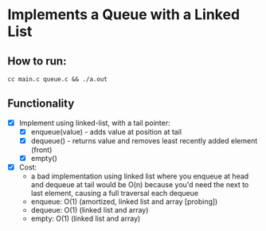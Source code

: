 # Implements a Queue with a Linked List

## How to run:
```
cc main.c queue.c && ./a.out
```

## Functionality

- [X] Implement using linked-list, with a tail pointer:
    - [X] enqueue(value) - adds value at position at tail
    - [X] dequeue() - returns value and removes least recently added element (front)
    - [X] empty()
- [X] Cost:
    - a bad implementation using linked list where you enqueue at head and dequeue at tail would be O(n) because you'd need the next to last element, causing a full traversal each dequeue
    - enqueue: O(1) (amortized, linked list and array [probing])
    - dequeue: O(1) (linked list and array)
    - empty: O(1) (linked list and array)
